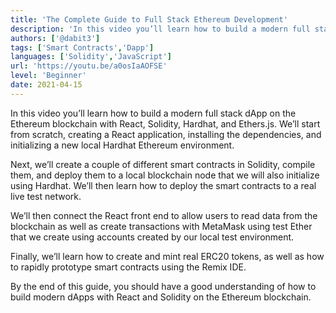 ```yaml
---
title: 'The Complete Guide to Full Stack Ethereum Development'
description: 'In this video you’ll learn how to build a modern full stack dApp on the Ethereum blockchain with React, Solidity, Hardhat, and Ethers.js.'
authors: ['@dabit3']
tags: ['Smart Contracts','Dapp']
languages: ['Solidity','JavaScript']
url: 'https://youtu.be/a0osIaAOFSE'
level: 'Beginner'
date: 2021-04-15
---
```


In this video you’ll learn how to build a modern full stack dApp on the Ethereum blockchain with React, Solidity, Hardhat, and Ethers.js. We’ll start from scratch, creating a React application, installing the dependencies, and initializing a new local Hardhat Ethereum environment.

Next, we’ll create a couple of different smart contracts in Solidity, compile them, and deploy them to a local blockchain node that we will also initialize using Hardhat. We’ll then learn how to deploy the smart contracts to a real live test network.

We’ll then connect the React front end to allow users to read data from the blockchain as well as create transactions with MetaMask using test Ether that we create using accounts created by our local test environment.

Finally, we’ll learn how to create and mint real ERC20 tokens, as well as how to rapidly prototype smart contracts using the Remix IDE.

By the end of this guide, you should have a good understanding of how to build modern dApps with React and Solidity on the Ethereum blockchain.